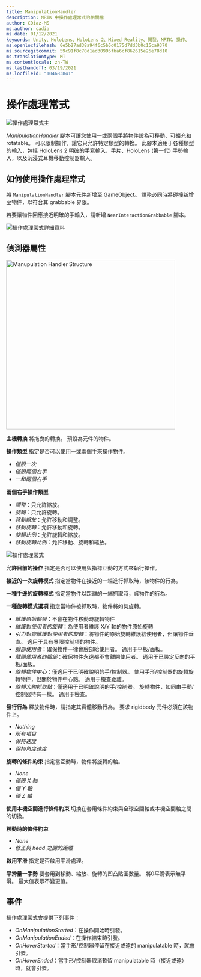 ```yaml
---
title: ManipulationHandler
description: MRTK 中操作處理常式的相關檔
author: CDiaz-MS
ms.author: cadia
ms.date: 01/12/2021
keywords: Unity、HoloLens、HoloLens 2、Mixed Reality、開發、MRTK、操作、
ms.openlocfilehash: 0e5b27ad38a94f6c5b5d0175d7dd3b0c15ca9370
ms.sourcegitcommit: 59c91f8c70d1ad30995fba6cf862615e25e78d10
ms.translationtype: MT
ms.contentlocale: zh-TW
ms.lasthandoff: 03/19/2021
ms.locfileid: "104683841"
---
```

# <a name="manipulation-handler"></a>操作處理常式

![操作處理常式主](../images/manipulation-handler/MRTK_Manipulation_Main.png)

*ManipulationHandler* 腳本可讓您使用一或兩個手將物件設為可移動、可擴充和 rotatable。 可以限制操作，讓它只允許特定類型的轉換。 此腳本適用于各種類型的輸入，包括 HoloLens 2 明確的手寫輸入、手片、HoloLens (第一代) 手勢輸入，以及沉浸式耳機移動控制器輸入。

## <a name="how-to-use-the-manipulation-handler"></a>如何使用操作處理常式

將 `ManipulationHandler` 腳本元件新增至 GameObject。 請務必同時將碰撞新增至物件，以符合其 grabbable 界限。

若要讓物件回應接近明確的手輸入，請新增 `NearInteractionGrabbable` 腳本。

![操作處理常式詳細資料](../images/manipulation-handler/MRTK_ManipulationHandler_Howto.png)

## <a name="inspector-properties"></a>偵測器屬性

<img src="../images/manipulation-handler/MRTK_ManipulationHandler_Structure.png" width="450" alt="Manupulation Handler Structure">

**主機轉換** 將拖曳的轉換。 預設為元件的物件。

**操作類型** 指定是否可以使用一或兩個手來操作物件。

* *僅限一次*
* *僅限兩個右手*
* *一和兩個右手*

**兩個右手操作類型**

* *調整*：只允許縮放。
* *旋轉*：只允許旋轉。
* *移動縮放*：允許移動和調整。
* *移動旋轉*：允許移動和旋轉。
* *旋轉比例*：允許旋轉和縮放。
* *移動旋轉比例*：允許移動、旋轉和縮放。

![操作處理常式](../images/manipulation-handler/MRTK_ManipulationHandler_TwoHanded.jpg)

**允許目前的操作** 指定是否可以使用與指標互動的方式來執行操作。

**接近的一次旋轉模式** 指定當物件在接近的一端進行抓取時，該物件的行為。

**一種手邊的旋轉模式** 指定當物件以距離的一端抓取時，該物件的行為。

**一種旋轉模式選項** 指定當物件被抓取時，物件將如何旋轉。

* *維護原始輪替*：不會在物件移動時旋轉物件
* *維護對使用者的旋轉*：為使用者維護 X/Y 軸的物件原始旋轉
* *引力對齊維護對使用者的旋轉*：將物件的原始旋轉維護給使用者，但讓物件垂直。 適用于具有界限控制項的物件。
* *臉部使用者*：確保物件一律會臉部給使用者。 適用于平板/面板。
* *離開使用者的臉部*：確保物件永遠都不會離開使用者。 適用于已設定反向的平板/面板。
* *旋轉物件中心*：僅適用于已明確說明的手/控制器。 使用手形/控制器的旋轉旋轉物件，但關於物件中心點。 適用于檢查距離。
* *旋轉大約抓取點*：僅適用于已明確說明的手/控制器。 旋轉物件，如同由手動/控制器持有一樣。 適用于檢查。

**發行行為** 釋放物件時，請指定其實體移動行為。 要求 rigidbody 元件必須在該物件上。

* *Nothing*
* *所有項目*
* *保持速度*
* *保持角度速度*

**旋轉的條件約束** 指定當互動時，物件將旋轉的軸。

* *None*
* *僅限 X 軸*
* *僅 Y 軸*
* *僅 Z 軸*

**使用本機空間進行條件約束** 切換在套用條件約束與全球空間軸或本機空間軸之間的切換。

**移動時的條件約束**

* *None*
* *修正與 head 之間的距離*

**啟用平滑** 指定是否啟用平滑處理。

**平滑量一手勢** 要套用到移動、縮放、旋轉的凹凸貼圖數量。 將0平滑表示無平滑。 最大值表示不變更值。

## <a name="events"></a>事件

操作處理常式會提供下列事件：

* *OnManipulationStarted*：在操作開始時引發。
* *OnManipulationEnded*：在操作結束時引發。
* *OnHoverStarted*：當手形/控制器停留在接近或遠的 manipulatable 時，就會引發。
* *OnHoverEnded*：當手形/控制器取消暫留 manipulatable 時（接近或遠）時，就會引發。
